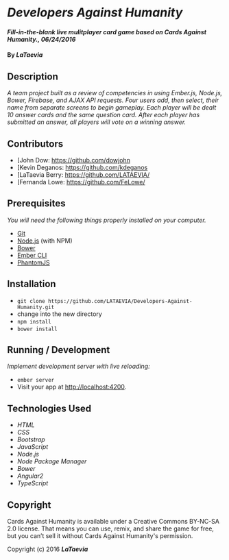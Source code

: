 # _Developers Against Humanity_

#### _Fill-in-the-blank live mulitplayer card game based on Cards Against Humanity., 06/24/2016_

#### By _**LaTaevia**_

## Description

_A team project built as a review of competencies in using Ember.js, Node.js, Bower, Firebase, and AJAX API requests. Four users add, then select, their name from separate screens to begin gameplay. Each player will be dealt 10 answer cards and the same question card. After each player has submitted an answer, all players will vote on a winning answer._

## Contributors

* [John Dow: https://github.com/dowjohn
* [Kevin Deganos: https://github.com/kdeganos
* [LaTaevia Berry: https://github.com/LATAEVIA/
* [Fernanda Lowe: https://github.com/FeLowe/

## Prerequisites

_You will need the following things properly installed on your computer._

* [Git](http://git-scm.com/)
* [Node.js](http://nodejs.org/) (with NPM)
* [Bower](http://bower.io/)
* [Ember CLI](http://ember-cli.com/)
* [PhantomJS](http://phantomjs.org/)

## Installation

* `git clone https://github.com/LATAEVIA/Developers-Against-Humanity.git`
* change into the new directory
* `npm install`
* `bower install`

## Running / Development

_Implement development server with live reloading:_
* `ember server`
* Visit your app at [http://localhost:4200](http://localhost:4200).

## Technologies Used

* _HTML_
* _CSS_
* _Bootstrap_
* _JavaScript_
* _Node.js_
* _Node Package Manager_
* _Bower_
* _Angular2_
* _TypeScript_

## Copyright

Cards Against Humanity is available under a Creative Commons BY-NC-SA 2.0 license. That means you can use, remix, and share the game for free, but you can’t sell it without Cards Against Humanity's permission.

Copyright (c) 2016 **_LaTaevia_**
